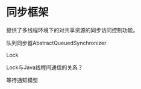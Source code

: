 # 同步框架



提供了多线程环境下的对共享资源的同步访问控制功能。

队列同步器AbstractQueuedSynchronizer

Lock

Lock与Java线程间通信的关系？

等待通知模型

